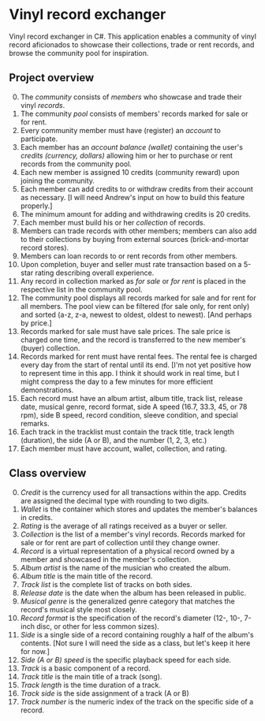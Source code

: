 # Vinyl record exchanger

Vinyl record exchanger in C#. This application enables a community of vinyl record aficionados to showcase their collections, trade or rent records, and browse the community pool for inspiration. 

## Project overview 

0. The *community* consists of *members* who showcase and trade their vinyl *records*.
0. The community *pool* consists of members' records marked for sale or for rent.
0. Every community member must have (register) an *account* to participate. 
0. Each member has an *account balance (wallet)* containing the user's *credits (currency, dollars)* allowing him or her to purchase or rent records from the community pool. 
0. Each new member is assigned 10 credits (community reward) upon joining the community. 
0. Each member can add credits to or withdraw credits from their account as necessary. [I will need Andrew's input on how to build this feature properly.]
0. The minimum amount for adding and withdrawing credits is 20 credits.
0. Each member must build his or her *collection* of records. 
0. Members can trade records with other members; members can also add to their collections by buying from external sources (brick-and-mortar record stores). 
0. Members can loan records to or rent records from other members. 
0. Upon completion, buyer and seller must rate transaction based on a 5-star rating describing overall experience.
0. Any record in collection marked as *for sale* or *for rent* is placed in the respective list in the community pool. 
0. The community pool displays all records marked for sale and for rent for all members. The pool view can be filtered (for sale only, for rent only) and sorted (a-z, z-a, newest to oldest, oldest to newest). [And perhaps by price.]
0. Records marked for sale must have sale prices. The sale price is charged one time, and the record is transferred to the new member's (buyer) collection.
0. Records marked for rent must have rental fees. The rental fee is charged every day from the start of rental until its end. [I'm not yet positive how to represent time in this app. I think it should work in real time, but I might compress the day to a few minutes for more efficient demonstrations. 
0. Each record must have an album artist, album title, track list, release date, musical genre, record format, side A speed (16.7, 33.3, 45, or 78 rpm), side B speed, record condition, sleeve condition, and special remarks.
0. Each track in the tracklist must contain the track title, track length (duration), the side (A or B), and the number (1, 2, 3, etc.)
0. Each member must have account, wallet, collection, and rating.

## Class overview

0. *Credit* is the currency used for all transactions within the app. Credits are assigned the decimal type with rounding to two digits. 
0. *Wallet* is the container which stores and updates the member's balances in credits. 
0. *Rating* is the average of all ratings received as a buyer or seller. 
0. *Collection* is the list of a member's vinyl records. Records marked for sale or for rent are part of collection until they change owner. 
0. *Record* is a virtual representation of a physical record owned by a member and showcased in the member's collection. 
0. *Album artist* is the name of the musician who created the album. 
0. *Album title* is the main title of the record. 
0. *Track list* is the complete list of tracks on both sides.
0. *Release date* is the date when the album has been released in public.
0. *Musical genre* is the generalized genre category that matches the record's musical style most closely.
0. *Record format* is the specification of the record's diameter (12-, 10-, 7-inch disc, or other for less common sizes).
0. *Side* is a single side of a record containing roughly a half of the album's contents. [Not sure I will need the side as a class, but let's keep it here for now.]
0. *Side (A or B) speed* is the specific playback speed for each side. 
0. *Track* is a basic component of a record. 
0. *Track title* is the main title of a track (song).
0. *Track length* is the time duration of a track.
0. *Track side* is the side assignment of a track (A or B)
0. *Track number* is the numeric index of the track on the specific side of a record. 
